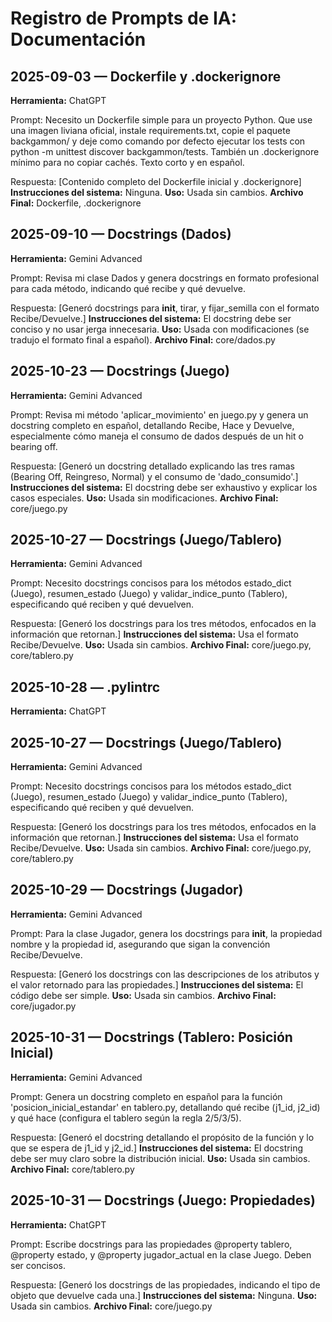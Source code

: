 # Registro de Prompts de IA: Documentación

## 2025-09-03 — Dockerfile y .dockerignore
**Herramienta:** ChatGPT 

Prompt:
Necesito un Dockerfile simple para un proyecto Python. Que use una imagen liviana oficial, instale requirements.txt, copie el paquete backgammon/ y deje como comando por defecto ejecutar los tests con python -m unittest discover backgammon/tests. También un .dockerignore mínimo para no copiar cachés. Texto corto y en español.

Respuesta:
[Contenido completo del Dockerfile inicial y .dockerignore]
**Instrucciones del sistema:** Ninguna.
**Uso:** Usada sin cambios.
**Archivo Final:** Dockerfile, .dockerignore

## 2025-09-10 — Docstrings (Dados)
**Herramienta:** Gemini Advanced 

Prompt:
Revisa mi clase Dados y genera docstrings en formato profesional para cada método, indicando qué recibe y qué devuelve.

Respuesta:
[Generó docstrings para __init__, tirar, y fijar_semilla con el formato Recibe/Devuelve.]
**Instrucciones del sistema:** El docstring debe ser conciso y no usar jerga innecesaria.
**Uso:** Usada con modificaciones (se tradujo el formato final a español).
**Archivo Final:** core/dados.py


## 2025-10-23 — Docstrings (Juego)
**Herramienta:** Gemini Advanced 

Prompt:
Revisa mi método 'aplicar_movimiento' en juego.py y genera un docstring completo en español, detallando Recibe, Hace y Devuelve, especialmente cómo maneja el consumo de dados después de un hit o bearing off.

Respuesta:
[Generó un docstring detallado explicando las tres ramas (Bearing Off, Reingreso, Normal) y el consumo de 'dado_consumido'.]
**Instrucciones del sistema:** El docstring debe ser exhaustivo y explicar los casos especiales.
**Uso:** Usada sin modificaciones.
**Archivo Final:** core/juego.py

## 2025-10-27 — Docstrings (Juego/Tablero)
**Herramienta:** Gemini Advanced 

Prompt:
Necesito docstrings concisos para los métodos estado_dict (Juego), resumen_estado (Juego) y validar_indice_punto (Tablero), especificando qué reciben y qué devuelven.

Respuesta:
[Generó los docstrings para los tres métodos, enfocados en la información que retornan.]
**Instrucciones del sistema:** Usa el formato Recibe/Devuelve.
**Uso:** Usada sin cambios.
**Archivo Final:** core/juego.py, core/tablero.py

## 2025-10-28 — .pylintrc
**Herramienta:** ChatGPT 

## 2025-10-27 — Docstrings (Juego/Tablero)
**Herramienta:** Gemini Advanced 

Prompt:
Necesito docstrings concisos para los métodos estado_dict (Juego), resumen_estado (Juego) y validar_indice_punto (Tablero), especificando qué reciben y qué devuelven.

Respuesta:
[Generó los docstrings para los tres métodos, enfocados en la información que retornan.]
**Instrucciones del sistema:** Usa el formato Recibe/Devuelve.
**Uso:** Usada sin cambios.
**Archivo Final:** core/juego.py, core/tablero.py


## 2025-10-29 — Docstrings (Jugador)
**Herramienta:** Gemini Advanced 

Prompt:
Para la clase Jugador, genera los docstrings para __init__, la propiedad nombre y la propiedad id, asegurando que sigan la convención Recibe/Devuelve.

Respuesta:
[Generó los docstrings con las descripciones de los atributos y el valor retornado para las propiedades.]
**Instrucciones del sistema:** El código debe ser simple.
**Uso:** Usada sin cambios.
**Archivo Final:** core/jugador.py

## 2025-10-31 — Docstrings (Tablero: Posición Inicial)
**Herramienta:** Gemini Advanced 

Prompt:
Genera un docstring completo en español para la función 'posicion_inicial_estandar' en tablero.py, detallando qué recibe (j1_id, j2_id) y qué hace (configura el tablero según la regla 2/5/3/5).

Respuesta:
[Generó el docstring detallando el propósito de la función y lo que se espera de j1_id y j2_id.]
**Instrucciones del sistema:** El docstring debe ser muy claro sobre la distribución inicial.
**Uso:** Usada sin cambios.
**Archivo Final:** core/tablero.py

## 2025-10-31 — Docstrings (Juego: Propiedades)
**Herramienta:** ChatGPT 

Prompt:
Escribe docstrings para las propiedades @property tablero, @property estado, y @property jugador_actual en la clase Juego. Deben ser concisos.

Respuesta:
[Generó los docstrings de las propiedades, indicando el tipo de objeto que devuelve cada una.]
**Instrucciones del sistema:** Ninguna.
**Uso:** Usada sin cambios.
**Archivo Final:** core/juego.py



